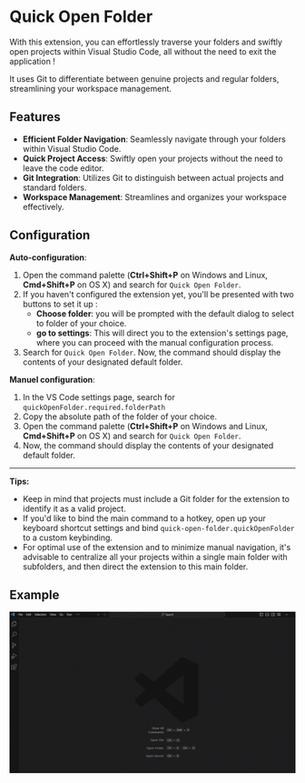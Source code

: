# Quick Open Folder

With this extension, you can effortlessly traverse your folders and swiftly open projects within Visual Studio Code, all without the need to exit the application !

It uses Git to differentiate between genuine projects and regular folders, streamlining your workspace management.

## Features

-   **Efficient Folder Navigation**: Seamlessly navigate through your folders within Visual Studio Code.
-   **Quick Project Access**: Swiftly open your projects without the need to leave the code editor.
-   **Git Integration**: Utilizes Git to distinguish between actual projects and standard folders.
-   **Workspace Management**: Streamlines and organizes your workspace effectively.

## Configuration

**Auto-configuration**:

1. Open the command palette (**Ctrl+Shift+P** on Windows and Linux, **Cmd+Shift+P** on OS X) and search for `Quick Open Folder`.
1. If you haven't configured the extension yet, you'll be presented with two buttons to set it up :
    - **Choose folder**: you will be prompted with the default dialog to select to folder of your choice.
    - **go to settings**: This will direct you to the extension's settings page, where you can proceed with the manual configuration process.
1. Search for `Quick Open Folder`. Now, the command should display the contents of your designated default folder.

**Manuel configuration**:

1. In the VS Code settings page, search for `quickOpenFolder.required.folderPath`
1. Copy the absolute path of the folder of your choice.
1. Open the command palette (**Ctrl+Shift+P** on Windows and Linux, **Cmd+Shift+P** on OS X) and search for `Quick Open Folder`.
1. Now, the command should display the contents of your designated default folder.

---

**Tips:**

-   Keep in mind that projects must include a Git folder for the extension to identify it as a valid project.
-   If you'd like to bind the main command to a hotkey, open up your keyboard shortcut settings and bind `quick-open-folder.quickOpenFolder` to a custom keybinding.
-   For optimal use of the extension and to minimize manual navigation, it's advisable to centralize all your projects within a single main folder with subfolders, and then direct the extension to this main folder.

## Example

![example](./images/example.gif)
